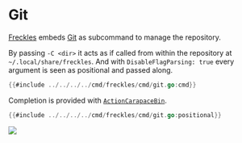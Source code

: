 # Git

[Freckles] embeds [Git] as subcommand to manage the repository.

By passing `-C <dir>` it acts as if called from within the repository at `~/.local/share/freckles`.
And with `DisableFlagParsing: true` every argument is seen as positional and passed along.


```go
{{#include ../../../../cmd/freckles/cmd/git.go:cmd}}
```

Completion is provided with [`ActionCarapaceBin`].

```go
{{#include ../../../../cmd/freckles/cmd/git.go:positional}}
```

![](./git/git.cast)

[`ActionCarapaceBin`]:https://pkg.go.dev/github.com/carapace-sh/carapace-bridge/pkg/actions/bridge#ActionCarapaceBin
[Freckles]:https://github.com/carapace-sh/freckles
[Git]:https://git-scm.com/
